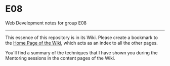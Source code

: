 # E08
Web Development notes for group E08

---

This essence of this repository is in its Wiki. Please create a bookmark to the [Home Page of the Wiki](https://github.com/DCIForks/E08/wiki), which acts as an index to all the other pages.

You'll find a summary of the techniques that I have shown you during the Mentoring sessions in the content pages of the Wiki.
